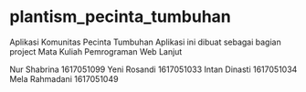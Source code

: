 # plantism_pecinta_tumbuhan
Aplikasi Komunitas Pecinta Tumbuhan
Aplikasi ini dibuat sebagai bagian project Mata Kuliah Pemrograman Web Lanjut


Nur Shabrina      1617051099
Yeni Rosandi      1617051033
Intan Dinasti     1617051034
Mela Rahmadani    1617051049
